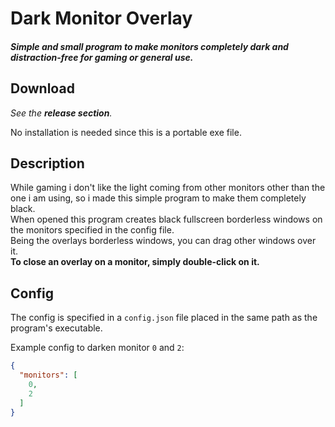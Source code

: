 # Dark Monitor Overlay

#### _Simple and small program to make monitors completely dark and distraction-free for gaming or general use._

## Download

_See the **release section**._

No installation is needed since this is a portable exe file.

## Description

While gaming i don't like the light coming from other monitors other than the one i am using, so i made this simple program to make them completely black.<br/>
When opened this program creates black fullscreen borderless windows on the monitors specified in the config file.<br/>
Being the overlays borderless windows, you can drag other windows over it.<br/>
**To close an overlay on a monitor, simply double-click on it.**

## Config

The config is specified in a `config.json` file placed in the same path as the program's executable.

Example config to darken monitor `0` and `2`:
```json
{
  "monitors": [
    0,
    2
  ]
}
```